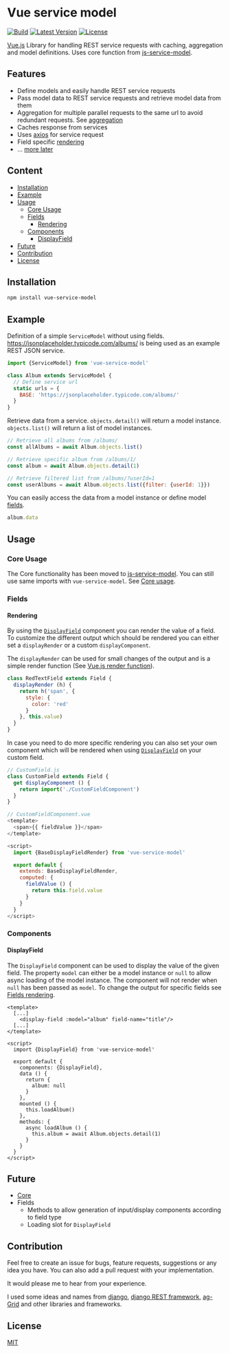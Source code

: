 # Vue service model

[![Build](https://github.com/freakzlike/vue-service-model/workflows/Build/badge.svg)](https://github.com/freakzlike/vue-service-model/actions)
[![Latest Version](https://img.shields.io/npm/v/vue-service-model.svg)](https://www.npmjs.com/package/vue-service-model)
[![License](https://img.shields.io/npm/l/vue-service-model.svg)](https://github.com/freakzlike/vue-service-model/blob/master/LICENSE)

[Vue.js](https://vuejs.org/) Library for handling REST service requests with caching, aggregation and model definitions. Uses core function from [js-service-model](https://github.com/freakzlike/js-service-model).

## Features

* Define models and easily handle REST service requests
* Pass model data to REST service requests and retrieve model data from them
* Aggregation for multiple parallel requests to the same url to avoid redundant requests. See [aggregation](https://github.com/freakzlike/js-service-model#aggregation)
* Caches response from services
* Uses [axios](https://github.com/axios/axios) for service request
* Field specific [rendering](#rendering)
* ... [more later](#future)

## Content

* [Installation](#installation)
* [Example](#example)
* [Usage](#usage)
  * [Core Usage](#core-usage)
  * [Fields](#fields)
    * [Rendering](#rendering)
  * [Components](#components)
    * [DisplayField](#displayfield)
* [Future](#future)
* [Contribution](#contribution)
* [License](#license)

## Installation
```sh
npm install vue-service-model
```

## Example

Definition of a simple `ServiceModel` without using fields. https://jsonplaceholder.typicode.com/albums/ is being used as an example REST JSON service.
```js
import {ServiceModel} from 'vue-service-model'

class Album extends ServiceModel {
  // Define service url
  static urls = {
    BASE: 'https://jsonplaceholder.typicode.com/albums/'
  }
}
```

Retrieve data from a service. `objects.detail()` will return a model instance. `objects.list()` will return a list of model instances.

```js
// Retrieve all albums from /albums/
const allAlbums = await Album.objects.list()

// Retrieve specific album from /albums/1/
const album = await Album.objects.detail(1)

// Retrieve filtered list from /albums/?userId=1
const userAlbums = await Album.objects.list({filter: {userId: 1}})
```

You can easily access the data from a model instance or define model [fields](https://github.com/freakzlike/js-service-model#fields).

```js
album.data
```

## Usage

### Core Usage
The Core functionality has been moved to [js-service-model](https://github.com/freakzlike/js-service-model). You can still use same imports with `vue-service-model`.
See [Core usage](https://github.com/freakzlike/js-service-model).

### Fields

#### Rendering

By using the [`DisplayField`](#displayfield) component you can render the value of a field. To customize the different 
output which should be rendered you can either set a `displayRender` or a custom `displayComponent`.

The `displayRender` can be used for small changes of the output and is a simple render function (See [Vue.js render function](https://vuejs.org/v2/guide/render-function.html)).

```js
class RedTextField extends Field {
  displayRender (h) {
    return h('span', {
      style: {
        color: 'red'
      }
    }, this.value)
  }
}
```

In case you need to do more specific rendering you can also set your own component which will be rendered when using [`DisplayField`](#displayfield) on your custom field.

```js
// CustomField.js
class CustomField extends Field {
  get displayComponent () {
    return import('./CustomFieldComponent')
  }
}

// CustomFieldComponent.vue
<template>
  <span>{{ fieldValue }}</span>
</template>

<script>
  import {BaseDisplayFieldRender} from 'vue-service-model'

  export default {
    extends: BaseDisplayFieldRender,
    computed: {
      fieldValue () {
        return this.field.value      
      }  
    }
  }
</script>
```

### Components

#### DisplayField

The `DisplayField` component can be used to display the value of the given field. The property `model` can either be a 
model instance or `null` to allow async loading of the model instance. The component will not render when `null` has 
been passed as `model`. To change the output for specific fields see [Fields rendering](#rendering). 

```vue
<template>
  [...]
    <display-field :model="album" field-name="title"/>
  [...]
</template>

<script>
  import {DisplayField} from 'vue-service-model'

  export default {
    components: {DisplayField},
    data () {
      return {
        album: null
      }  
    },
    mounted () {
      this.loadAlbum()    
    },
    methods: {
      async loadAlbum () {
        this.album = await Album.objects.detail(1)
      }
    }
  }
</script>
```


## Future

* [Core](https://github.com/freakzlike/js-service-model#future)
* Fields
  * Methods to allow generation of input/display components according to field type
  * Loading slot for `DisplayField`

## Contribution

Feel free to create an issue for bugs, feature requests, suggestions or any idea you have. You can also add a pull request with your implementation.

It would please me to hear from your experience.

I used some ideas and names from [django](https://www.djangoproject.com/), [django REST framework](https://www.django-rest-framework.org/), [ag-Grid](https://www.ag-grid.com/) and other libraries and frameworks.

## License

[MIT](http://opensource.org/licenses/MIT)
